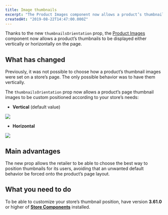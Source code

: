 ```yaml
---
title: Image thumbnails 
excerpt: "The Product Images component now allows a product’s thumbnails to be displayed either vertically or horizontally on the page."
createdAt: "2019-08-22T14:47:00.000Z"
---
```


Thanks to the new `thumbnailsOrientation` prop, the [Product Images](https://github.com/vtex-apps/store-components/blob/master/react/components/ProductImages/README.md) component now allows a product’s thumbnails to be displayed either vertically or horizontally on the page.

## What has changed

Previously, it was not possible to choose how a product’s thumbnail images were set on a store’s page. The only possible behavior was to have them vertically.

The `thumbnailsOrientation` prop now allows a product’s page thumbnail images to be custom positioned according to your store’s needs:

- **Vertical** (default value)

![](https://user-images.githubusercontent.com/52087100/63535192-4378f200-c4e7-11e9-8f27-17280583a1af.png)

- **Horizontal**

![](https://user-images.githubusercontent.com/52087100/63535269-74592700-c4e7-11e9-813e-b873164666b9.png)

## Main advantages

The new prop allows the retailer to be able to choose the best way to position thumbnails for its users, avoiding that an unwanted default behavior be forced onto the product’s page layout.

## What you need to do

To be able to customize your store’s thumbnail position, have version __3.61.0__ or higher of [**Store Components**](https://github.com/vtex-apps/store-components) installed.
